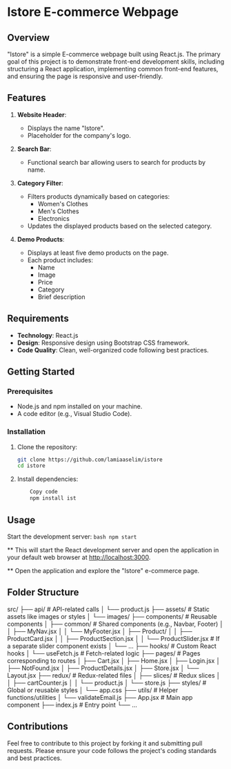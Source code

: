 # Istore E-commerce Webpage

## Overview

"Istore" is a simple E-commerce webpage built using React.js. The primary goal of this project is to demonstrate front-end development skills, including structuring a React application, implementing common front-end features, and ensuring the page is responsive and user-friendly.

## Features

1. **Website Header**:
   - Displays the name "Istore".
   - Placeholder for the company's logo.

2. **Search Bar**:
   - Functional search bar allowing users to search for products by name.

3. **Category Filter**:
   - Filters products dynamically based on categories:
     - Women's Clothes
     - Men's Clothes
     - Electronics
   - Updates the displayed products based on the selected category.

4. **Demo Products**:
   - Displays at least five demo products on the page.
   - Each product includes:
     - Name
     - Image
     - Price
     - Category
     - Brief description

## Requirements

- **Technology**: React.js
- **Design**: Responsive design using Bootstrap CSS framework.
- **Code Quality**: Clean, well-organized code following best practices.

## Getting Started

### Prerequisites

- Node.js and npm installed on your machine.
- A code editor (e.g., Visual Studio Code).

### Installation

1. Clone the repository:

   ```bash
   git clone https://github.com/lamiaaselim/istore
   cd istore

2. Install dependencies:

    ```bash
        Copy code
        npm install ist

## Usage

Start the development server:
    ```bash
        npm start
    ```

** This will start the React development server and open the application in your default web browser at <http://localhost:3000>.

** Open the application and explore the "Istore" e-commerce page.

## Folder Structure

src/
├── api/                       # API-related calls
│   └── product.js
├── assets/                    # Static assets like images or styles
│   └── images/
├── components/                # Reusable components
│   ├── common/                # Shared components (e.g., Navbar, Footer)
│   │   ├── MyNav.jsx
│   │   └── MyFooter.jsx
│   ├── Product/
│   │   ├── ProductCard.jsx
│   │   ├── ProductSection.jsx
│   │   └── ProductSlider.jsx  # If a separate slider component exists
│   └── ...
├── hooks/                     # Custom React hooks
│   └── useFetch.js            # Fetch-related logic
├── pages/                     # Pages corresponding to routes
│   ├── Cart.jsx
│   ├── Home.jsx
│   ├── Login.jsx
│   ├── NotFound.jsx
│   ├── ProductDetails.jsx
│   ├── Store.jsx
│   └── Layout.jsx
├── redux/                     # Redux-related files
│   ├── slices/                # Redux slices
│   │   ├── cartCounter.js
│   │   └── product.js
│   └── store.js
├── styles/                    # Global or reusable styles
│   └── app.css
├── utils/                     # Helper functions/utilities
│   └── validateEmail.js
├── App.jsx                    # Main app component
├── index.js                   # Entry point
└── ...

## Contributions

Feel free to contribute to this project by forking it and submitting pull requests. Please ensure your code follows the project's coding standards and best practices.
